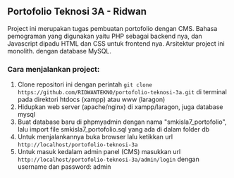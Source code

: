 ## Portofolio Teknosi 3A - Ridwan

Project ini merupakan tugas pembuatan portofolio dengan CMS. Bahasa pemograman yang digunakan yaitu PHP sebagai backend nya, dan Javascript dipadu HTML dan CSS untuk frontend nya. Arsitektur project ini monolith. dengan database MySQL.

### Cara menjalankan project:

1. Clone repositori ini dengan perintah ``git clone https://github.com/RIDWANTEKNO/portofolio-teknosi-3a.git`` di terminal pada direktori htdocs (xampp) atau www (laragon)
2. Hidupkan web server (apache/nginx) di xampp/laragon, juga database mysql
3. Buat database baru di phpmyadmin dengan nama "smkisla7_portofolio", lalu import file smkisla7_portofolio.sql yang ada di dalam folder db
4. Untuk menjalankannya buka browser lalu ketikkan url ``http://localhost/portofolio-teknosi-3a``
5. Untuk masuk kedalam admin panel (CMS) masukkan url `http://localhost/portofolio-teknosi-3a/admin/login` dengan username dan password: admin
